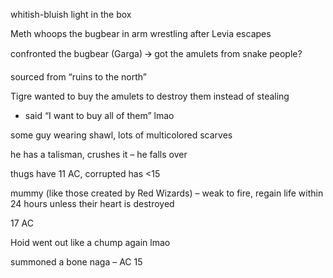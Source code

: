 whitish-bluish light in the box

Meth whoops the bugbear in arm wrestling after Levia escapes

confronted the bugbear (Garga) 🡪 got the amulets from snake people?

sourced from “ruins to the north”

Tigre wanted to buy the amulets to destroy them instead of stealing

- said “I want to buy all of them” lmao

some guy wearing shawl, lots of multicolored scarves

he has a talisman, crushes it – he falls over

thugs have 11 AC, corrupted has <15

mummy (like those created by Red Wizards) – weak to fire, regain life within 24 hours unless their heart is destroyed

17 AC

Hoid went out like a chump again lmao

summoned a bone naga – AC 15